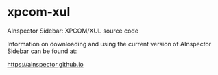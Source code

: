 # xpcom-xul
AInspector Sidebar: XPCOM/XUL source code

Information on downloading and using the current version of AInspector Sidebar can be found at:

https://ainspector.github.io
